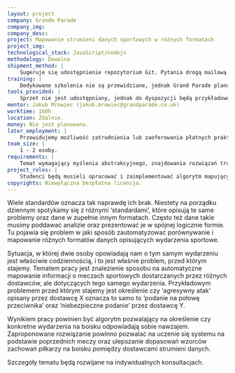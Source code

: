 ```yaml
---
layout: project
company: Grande Parade
company_img:
company_desc:
project: Mapowanie strumieni danych sportowych w różnych formatach
project_img:
technological_stack: JavaScript/nodejs
methodology: Dowolna
shipment_method: |
    Sugeruje się udostępnienie repozytorium Git. Pytania drogą mailową lub na konsultacjach w siedzibie firmy Grand Parade, 2h w tygodniu.
training: |
    Dedykowane szkolenia nie są przewidziane, jednak Grand Parade planuje prowadzić cykl warsztatów na Uniwersytecie w przyszłym semestrze, gdzie będzie poruszana tematyka związana z podstawami wykorzystywanej technologii (JavaScript/nodejs).
tools_provided: |
    Sprzet nie jest udostępniany, jednak do dyspozycji będą przykładowe dane, na których będzie można pracować.
mentor: Jakub Mrowiec (jakub.mrowiec@grandparade.co.uk)
worktime: 160h
location: Zdalnie.
money: Nie jest planowana.
later_employment: |
    Przewidujemy możliwość zatrudnienia lub zaoferowania płatnych praktyk.
team_size: |
    1 - ­2 osoby.
requirements: |
    Temat wymagający myślenia abstrakcyjnego, znajdowania rozwiązań trudnych, nieoczywistych problemów.
project_roles: |
    Studenci będą musieli opracować i zaimplementować algorytm mapujący.
copyrights: Niewyłączna bezpłatna licencja.
---
```

Wiele standardów oznacza tak naprawdę ich brak. Niestety na porządku dziennym spotykamy się z różnymi ‘standardami’, które opisują te same problemy oraz dane w zupełnie innym formatach. Często też dane takie musimy poddawać analizie oraz prezentować je w spójnej logicznie formie. Tu pojawia się problem w jaki sposób zautomatyzować porównywanie i mapowanie różnych formatów danych opisujących wydarzenia sportowe.

Sytuacja, w której dwie osoby opowiadają nam o tym samym wydarzeniu jest właściwie codziennością, i to jest właśnie problem, przed którym stajemy. Tematem pracy jest znalezienie sposobu na automatyczne mapowanie informacji o meczach sportowych dostarczanych przez różnych dostawców, ale dotyczących tego samego wydarzenia. Przykładowym problemem przed którym stajemy jest określenie czy ‘agresywny atak’ opisany przez dostawcę X oznacza to samo to ‘podanie na połowę przeciwnika’ oraz ‘niebezpieczne podanie’ przez dostawcę Y.

Wynikiem pracy powinien być algorytm pozwalający na określenie czy konkretne wydarzenia na boisku odpowiadają sobie nawzajem. Zaproponowane rozwiązanie powinno pozwalać na uczenie się systemu na podstawie poprzednich meczy oraz ulepszanie dopasowań wzorców zachowań piłkarzy na boisku pomiędzy dostawcami strumieni danych.

Szczegóły tematu będą rozwijane na indywidualnych konsultacjach.